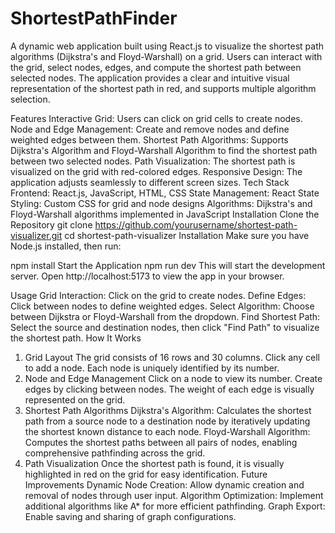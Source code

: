 # ShortestPathFinder
A dynamic web application built using React.js to visualize the shortest path algorithms (Dijkstra's and Floyd-Warshall) on a grid. Users can interact with the grid, select nodes, edges, and compute the shortest path between selected nodes. The application provides a clear and intuitive visual representation of the shortest path in red, and supports multiple algorithm selection.

Features
Interactive Grid: Users can click on grid cells to create nodes.
Node and Edge Management: Create and remove nodes and define weighted edges between them.
Shortest Path Algorithms: Supports Dijkstra's Algorithm and Floyd-Warshall Algorithm to find the shortest path between two selected nodes.
Path Visualization: The shortest path is visualized on the grid with red-colored edges.
Responsive Design: The application adjusts seamlessly to different screen sizes.
Tech Stack
Frontend: React.js, JavaScript, HTML, CSS
State Management: React State
Styling: Custom CSS for grid and node designs
Algorithms: Dijkstra's and Floyd-Warshall algorithms implemented in JavaScript
Installation
Clone the Repository
git clone https://github.com/yourusername/shortest-path-visualizer.git
cd shortest-path-visualizer
Installation
Make sure you have Node.js installed, then run:

npm install
Start the Application
npm run dev
This will start the development server.
Open http://localhost:5173 to view the app in your browser.

Usage
Grid Interaction: Click on the grid to create nodes.
Define Edges: Click between nodes to define weighted edges.
Select Algorithm: Choose between Dijkstra or Floyd-Warshall from the dropdown.
Find Shortest Path: Select the source and destination nodes, then click "Find Path" to visualize the shortest path.
How It Works
1. Grid Layout
The grid consists of 16 rows and 30 columns.
Click any cell to add a node. Each node is uniquely identified by its number.
2. Node and Edge Management
Click on a node to view its number.
Create edges by clicking between nodes. The weight of each edge is visually represented on the grid.
3. Shortest Path Algorithms
Dijkstra's Algorithm: Calculates the shortest path from a source node to a destination node by iteratively updating the shortest known distance to each node.
Floyd-Warshall Algorithm: Computes the shortest paths between all pairs of nodes, enabling comprehensive pathfinding across the grid.
4. Path Visualization
Once the shortest path is found, it is visually highlighted in red on the grid for easy identification.
Future Improvements
Dynamic Node Creation: Allow dynamic creation and removal of nodes through user input.
Algorithm Optimization: Implement additional algorithms like A* for more efficient pathfinding.
Graph Export: Enable saving and sharing of graph configurations.
